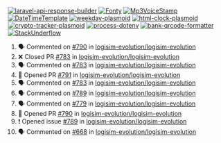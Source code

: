 [![laravel-api-response-builder](https://github-readme-stats.vercel.app/api/pin/?username=MarcinOrlowski&repo=laravel-api-response-builder&theme=default&hide_border=true&title_color=87c9c3&text_color=62696d&icon_color=636a6d&bg_color=30393e)](https://github.com/MarcinOrlowski/laravel-api-response-builder)
[![Fonty](https://github-readme-stats.vercel.app/api/pin/?username=MarcinOrlowski&repo=Fonty&theme=default&hide_border=true&title_color=87c9c3&text_color=62696d&icon_color=636a6d&bg_color=30393e)](https://github.com/MarcinOrlowski/Fonty)
[![Mp3VoiceStamp](https://github-readme-stats.vercel.app/api/pin/?username=MarcinOrlowski&repo=Mp3VoiceStamp&theme=default&hide_border=true&title_color=87c9c3&text_color=62696d&icon_color=636a6d&bg_color=30393e)](https://github.com/MarcinOrlowski/Mp3VoiceStamp)
[![DateTimeTemplate](https://github-readme-stats.vercel.app/api/pin/?username=MarcinOrlowski&repo=DateTimeTemplate&theme=default&hide_border=true&title_color=87c9c3&text_color=62696d&icon_color=636a6d&bg_color=30393e)](https://github.com/MarcinOrlowski/DateTimeTemplate)
[![weekday-plasmoid](https://github-readme-stats.vercel.app/api/pin/?username=MarcinOrlowski&repo=weekday-plasmoid&theme=default&hide_border=true&title_color=87c9c3&text_color=62696d&icon_color=636a6d&bg_color=30393e)](https://github.com/MarcinOrlowski/weekday-plasmoid)
[![html-clock-plasmoid](https://github-readme-stats.vercel.app/api/pin/?username=MarcinOrlowski&repo=html-clock-plasmoid&theme=default&hide_border=true&title_color=87c9c3&text_color=62696d&icon_color=636a6d&bg_color=30393e)](https://github.com/MarcinOrlowski/html-clock-plasmoid)
[![crypto-tracker-plasmoid](https://github-readme-stats.vercel.app/api/pin/?username=MarcinOrlowski&repo=crypto-tracker-plasmoid&theme=default&hide_border=true&title_color=87c9c3&text_color=62696d&icon_color=636a6d&bg_color=30393e)](https://github.com/MarcinOrlowski/crypto-tracker-plasmoid)
[![process-dotenv](https://github-readme-stats.vercel.app/api/pin/?username=MarcinOrlowski&repo=process-dotenv&theme=default&hide_border=true&title_color=87c9c3&text_color=62696d&icon_color=636a6d&bg_color=30393e)](https://github.com/MarcinOrlowski/process-dotenv)
[![bank-qrcode-formatter](https://github-readme-stats.vercel.app/api/pin/?username=MarcinOrlowski&repo=bank-qrcode-formatter&theme=default&hide_border=true&title_color=87c9c3&text_color=62696d&icon_color=636a6d&bg_color=30393e)](https://github.com/MarcinOrlowski/bank-qrcode-formatter)
[![StackUnderflow](https://github-readme-stats.vercel.app/api/pin/?username=MarcinOrlowski&repo=StackUnderflow&theme=default&hide_border=true&title_color=87c9c3&text_color=62696d&icon_color=636a6d&bg_color=30393e)](https://github.com/MarcinOrlowski/StackUnderflow)

<!--START_SECTION:activity-->
1. 🗣 Commented on [#790](https://github.com/logisim-evolution/logisim-evolution/issues/790) in [logisim-evolution/logisim-evolution](https://github.com/logisim-evolution/logisim-evolution)
2. ❌ Closed PR [#783](https://github.com/logisim-evolution/logisim-evolution/pull/783) in [logisim-evolution/logisim-evolution](https://github.com/logisim-evolution/logisim-evolution)
3. 🗣 Commented on [#783](https://github.com/logisim-evolution/logisim-evolution/issues/783) in [logisim-evolution/logisim-evolution](https://github.com/logisim-evolution/logisim-evolution)
4. 💪 Opened PR [#791](https://github.com/logisim-evolution/logisim-evolution/pull/791) in [logisim-evolution/logisim-evolution](https://github.com/logisim-evolution/logisim-evolution)
5. 🗣 Commented on [#783](https://github.com/logisim-evolution/logisim-evolution/issues/783) in [logisim-evolution/logisim-evolution](https://github.com/logisim-evolution/logisim-evolution)
6. 🗣 Commented on [#789](https://github.com/logisim-evolution/logisim-evolution/issues/789) in [logisim-evolution/logisim-evolution](https://github.com/logisim-evolution/logisim-evolution)
7. 🗣 Commented on [#779](https://github.com/logisim-evolution/logisim-evolution/issues/779) in [logisim-evolution/logisim-evolution](https://github.com/logisim-evolution/logisim-evolution)
8. 💪 Opened PR [#790](https://github.com/logisim-evolution/logisim-evolution/pull/790) in [logisim-evolution/logisim-evolution](https://github.com/logisim-evolution/logisim-evolution)
9. ❗️ Opened issue [#789](https://github.com/logisim-evolution/logisim-evolution/issues/789) in [logisim-evolution/logisim-evolution](https://github.com/logisim-evolution/logisim-evolution)
10. 🗣 Commented on [#668](https://github.com/logisim-evolution/logisim-evolution/issues/668) in [logisim-evolution/logisim-evolution](https://github.com/logisim-evolution/logisim-evolution)
<!--END_SECTION:activity-->
